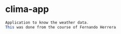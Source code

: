 # clima-app

```JAVA
Application to know the weather data.
This was done from the course of Fernando Herrera

```
